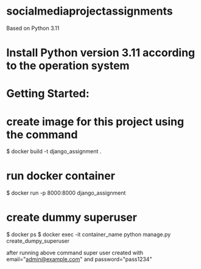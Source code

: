 # socialmediaprojectassignments

Based on Python 3.11

# Install Python version 3.11 according to the operation system
# Getting Started:
# create image for this project using the command
$ docker build -t django_assignment .

# run docker container
$ docker run -p 8000:8000 django_assignment 

# create dummy superuser

$ docker ps
$ docker exec -it container_name python manage.py create_dumpy_superuser

after running above command super user created with email="admin@example.com" and password="pass1234"




